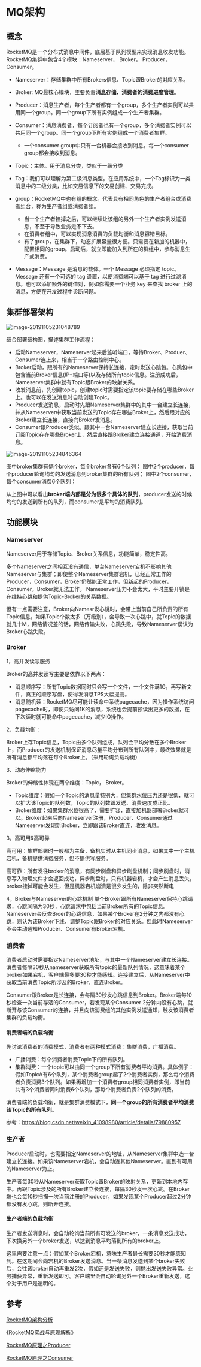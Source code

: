 # MQ架构



## 概念

RocketMQ是一个分布式消息中间件，底层基于队列模型来实现消息收发功能。RocketMQ集群中包含4个模块：Nameserver， Broker， Producer， Consumer。

- Nameserver：存储集群中所有Brokers信息、Topic跟Broker的对应关系。
- Broker: MQ最核心模块，主要负责**消息存储、消费者的消费进度管理**。
- Producer：消息生产者，每个生产者都有一个group，多个生产者实例可以共用同一个group。同一个group下所有实例组成一个生产者集群。
- Consumer：消息消费者，每个订阅者也有一个group，多个消费者实例可以共用同一个group。同一个group下所有实例组成一个消费者集群。
  - 一个consumer group中只有一台机器会接收到消息。每一个consumer group都会接收到消息。

- Topic：主体。用于消息分类，类似于一级分类
- Tag：我们可以理解为第二级消息类型。在应用系统中，一个Tag标识为一类消息中的二级分类，比如交易信息下的交易创建、交易完成。
- group：RocketMQ中也有组的概念。代表具有相同角色的生产者组合或消费者组合，称为生产者组或消费者组。
  - 当一个生产者挂掉之后，可以继续让该组的另外一个生产者实例发送消息，不至于导致业务走不下去。
  - 在消费者组中，可以实现消息消费的负载均衡和消息容错目标。
  - 有了group，在集群下，动态扩展容量很方便。只需要在新加的机器中，配置相同的group。启动后，就立即能加入到所在的群组中，参与消息生产或消费。
- Message：Message 是消息的载体。一个 Message 必须指定 topic。Message 还有一个可选的 tag 设置，以便消费端可以基于 tag 进行过滤消息。也可以添加额外的键值对，例如你需要一个业务 key 来查找 broker 上的消息，方便在开发过程中诊断问题。





## 集群部署架构

![image-20191105231048789](https://tva1.sinaimg.cn/large/006y8mN6gy1g8nkg92z5sj31340naqax.jpg)

结合部署结构图，描述集群工作流程：

- 启动Nameserver，Nameserver起来后监听端口，等待Broker、Produer、Consumer连上来，相当于一个路由控制中心。
- Broker启动，跟所有的Nameserver保持长连接，定时发送心跳包。心跳包中包含当前Broker信息(IP+端口等)以及存储所有topic信息。注册成功后，Nameserver集群中就有Topic跟Broker的映射关系。
- 收发消息前，先创建topic，创建topic时需要指定该topic要存储在哪些Broker上。也可以在发送消息时自动创建Topic。
- Producer发送消息，启动时先跟Nameserver集群中的其中一台建立长连接，并从Nameserver中获取当前发送的Topic存在哪些Broker上，然后跟对应的Broker建立长连接，直接向Broker发消息。
- Consumer跟Producer类似。跟其中一台Nameserver建立长连接，获取当前订阅Topic存在哪些Broker上，然后直接跟Broker建立连接通道，开始消费消息。



![image-20191105234846364](https://tva1.sinaimg.cn/large/006y8mN6gy1g8nljpd2boj31140s8k4a.jpg)

图中broker集群有俩个broker，每个broker各有6个队列；
图中2个producer，每个producer轮询均匀的发送消息到broker集群的所有队列；
图中2个consumer，每个consumer消费6个队列；

从上图中可以看出**broker端内部是分为很多个具体的队列**，producer发送的时候均匀的发送到所有的队列，而consumer是平均的消费队列。





## 功能模块



### **Nameserver**

Nameserver用于存储Topic、Broker关系信息，功能简单，稳定性高。

多个Nameserver之间相互没有通信，单台Nameserver宕机不影响其他Nameserver与集群；即使整个Nameserver集群宕机，已经正常工作的Producer，Consumer，Broker仍然能正常工作，但新起的Producer， Consumer，Broker就无法工作。
Nameserver压力不会太大，平时主要开销是在维持心跳和提供Topic-Broker的关系数据。

但有一点需要注意，Broker向Namesr发心跳时，会带上当前自己所负责的所有Topic信息，如果Topic个数太多（万级别），会导致一次心跳中，就Topic的数据就几十M，网络情况差的话，网络传输失败，心跳失败，导致Nameserver误认为Broker心跳失败。



### Broker

1，高并发读写服务

Broker的高并发读写主要是依靠以下两点：

- 消息顺序写：所有Topic数据同时只会写一个文件，一个文件满1G，再写新文件，真正的顺序写盘，使得发消息TPS大幅提高。
- 消息随机读：RocketMQ尽可能让读命中系统pagecache，因为操作系统访问pagecache时，即使只访问1K的消息，系统也会提前预读出更多的数据，在下次读时就可能命中pagecache，减少IO操作。



2、负载均衡：

Broker上存Topic信息，Topic由多个队列组成，队列会平均分散在多个Broker上，而Producer的发送机制保证消息尽量平均分布到所有队列中，最终效果就是所有消息都平均落在每个Broker上。（采用轮询负载均衡）



3、动态伸缩能力

Broker的伸缩性体现在两个维度：Topic， Broker。

- Topic维度：假如一个Topic的消息量特别大，但集群水位压力还是很低，就可以扩大该Topic的队列数，Topic的队列数跟发送、消费速度成正比。
- Broker维度：如果集群水位很高了，需要扩容，直接加机器部署Broker就可以。Broker起来后向Nameserver注册，Producer、Consumer通过Nameserver发现新Broker，立即跟该Broker直连，收发消息。



3，高可用&高可靠

高可用：集群部署时一般都为主备，备机实时从主机同步消息，如果其中一个主机宕机，备机提供消费服务，但不提供写服务。

高可靠：所有发往broker的消息，有同步刷盘和异步刷盘机制；同步刷盘时，消息写入物理文件才会返回成功，异步刷盘时，只有机器宕机，才会产生消息丢失，broker挂掉可能会发生，但是机器宕机崩溃是很少发生的，除非突然断电



4，Broker与Nameserver的心跳机制
单个Broker跟所有Nameserver保持心跳请求，心跳间隔为30秒，心跳请求中包括当前Broker所有的Topic信息。Nameserver会反查Broer的心跳信息，如果某个Broker在2分钟之内都没有心跳，则认为该Broker下线，调整Topic跟Broker的对应关系。但此时Nameserver不会主动通知Producer、Consumer有Broker宕机。





### 消费者

消费者启动时需要指定Nameserver地址，与其中一个Nameserver建立长连接。消费者每隔30秒从nameserver获取所有topic的最新队列情况，这意味着某个broker如果宕机，客户端最多要30秒才能感知。连接建立后，从Nameserver中获取当前消费Topic所涉及的Broker，直连Broker。

Consumer跟Broker是长连接，会每隔30秒发心跳信息到Broker。Broker端每10秒检查一次当前存活的Consumer，若发现某个Consumer 2分钟内没有心跳，就断开与该Consumer的连接，并且向该消费组的其他实例发送通知，触发该消费者集群的负载均衡。



#### 消费者端的负载均衡
先讨论消费者的消费模式，消费者有两种模式消费：集群消费，广播消费。

- 广播消费：每个消费者消费Topic下的所有队列。
- 集群消费：一个topic可以由同一个group下所有消费者平均消费。具体例子：假如TopicA有6个队列，某个消费者group起了2个消费者实例，那么每个消费者负责消费3个队列。如果再增加一个消费者group相同消费者实例，即当前共有3个消费者同时消费6个队列，那每个消费者负责2个队列的消费。

消费者端的负载均衡，就是集群消费模式下，**同一个group的所有消费者平均消费该Topic的所有队列**。

参考：https://blog.csdn.net/weixin_41098980/article/details/79880957





### 生产者

Producer启动时，也需要指定Nameserver的地址，从Nameserver集群中选一台建立长连接。如果该Nameserver宕机，会自动连其他Nameserver。直到有可用的Nameserver为止。

生产者每30秒从Nameserver获取Topic跟Broker的映射关系，更新到本地内存中。再跟Topic涉及的所有Broker建立长连接，每隔30秒发一次心跳。在Broker端也会每10秒扫描一次当前注册的Producer，如果发现某个Producer超过2分钟都没有发心跳，则断开连接。



#### 生产者端的负载均衡

生产者发送消息时，会自动轮询当前所有可发送的broker，一条消息发送成功，下次换另外一个broker发送，以达到消息平均落到所有的broker上。

这里需要注意一点：假如某个Broker宕机，意味生产者最长需要30秒才能感知到。在这期间会向宕机的Broker发送消息。当一条消息发送到某个broker失败后，会往该broker自动再重发2次，假如还是发送失败，则抛出发送失败异常。业务捕获异常，重新发送即可。客户端里会自动轮询另外一个Broker重新发送，这个对于用户是透明的。








## 参考

[RocketMQ架构分析](https://blog.csdn.net/javahongxi/article/details/72956608)

《RocketMQ实战与原理解析》

[RocketMQ原理之Producer](https://blog.csdn.net/qq_34622600/article/details/79139105)

[RocketMQ原理之Consumer](https://blog.csdn.net/qq_34622600/article/details/79139312)

